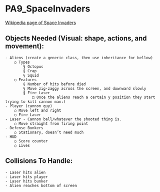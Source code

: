 # PA9_SpaceInvaders
[Wikipedia page of Space Invaders](https://en.wikipedia.org/wiki/Space_Invaders)
## Objects Needed (Visual: shape, actions, and movement):
	- Aliens (create a generic class, then use inheritance for bellow)
		○ Types
			§ Octopus
			§ Crap
			§ Squid
		○ Features
			§ Number of hits before died
			§ Move zig-zaggy across the screen, and downward slowly
			§ Fire Laser
				□ Once the aliens reach a certain y position they start trying to kill cannon man:(
	- Player (cannon guy)
		○ Move left and right
		○ Fire Laser
	- Laser - Cannon ball/whatever the shooted thing is.
		○ Move straight from firing point
	- Defense Bunkers
		○ Stationary, doesn’t need much
	- HUD
		○ Score counter
		○ Lives

## Collisions To Handle:
	- Laser hits alien
	- Laser hits player
	- Laser hits bunker
	- Alien reaches bottom of screen
